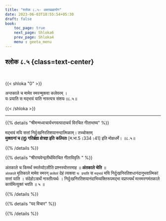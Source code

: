 ```yaml
---
title: "श्लोक ८.५- अक्षरब्रह्मयोग"
date: 2023-06-03T18:55:54+05:30
draft: false
book:
    toc_page: true
    next_page: Shloka6
    prev_page: Shloka4
    menu : geeta_menu
---
```




## श्लोक ८.५ {class=text-center}

<br/>

{{< shloka  "0"  >}}

अन्तकाले च मामेव स्मरन्मुक्त्वा कलेवरम् ।  
यः प्रयाति स मद्भावं याति नास्त्यत्र संशयः॥८.५॥

{{< /shloka >}}

---


{{% details "श्रीमन्मध्वाचार्यभगवत्पादाचर्य विरचित  गीताभाष्य" %}}

मद्भावं मयि सत्तां निर्दुःखनिरतिशयानन्दात्मिकाम्। 
तच्चोक्तम्   
**मुक्तानां च (तु) गतिर्ब्रह्म क्षेत्रज्ञ इति** 
**कल्पितः** [म.भा.5।334।41] इति मोक्षधर्मे। ॥८.५॥

{{% /details %}}



{{% details "श्रीराघवेन्द्रतीर्थविरचित गीताविवृतिः " %}}

अंतकाले च किमर्थं स्मर्तव्योऽसीति 
प्रश्नस्योत्तरमाह ॥ **अंतकाले चेति** ॥  
`अंतकाले` मृतिकाले मामेव स्मरन् `कलेवरं` देहं 
त्यक्त्वा `यः प्रयाति`
स `मद्भावं` मयि निर्दुःखनिरतिशधानंदानुभवात्मिकां 
सत्तां याति । संदेहोऽत्रार्थे
नास्तीत्यर्थः । 
निर्दुःखनिरतिशयानंदाभिव्यक्तिरूपमद्भा वप्राप्त्यर्थं
मत्स्मरणमंतकाले कार्यमित्युक्तं भवति ॥ ५ ॥

{{% /details %}}



{{% details "पद विचार" %}}


{{% /details %}}
